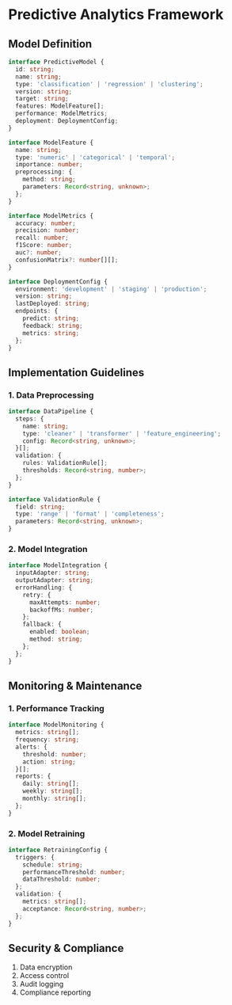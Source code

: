 
# Predictive Analytics Framework

## Model Definition
```typescript
interface PredictiveModel {
  id: string;
  name: string;
  type: 'classification' | 'regression' | 'clustering';
  version: string;
  target: string;
  features: ModelFeature[];
  performance: ModelMetrics;
  deployment: DeploymentConfig;
}

interface ModelFeature {
  name: string;
  type: 'numeric' | 'categorical' | 'temporal';
  importance: number;
  preprocessing: {
    method: string;
    parameters: Record<string, unknown>;
  };
}

interface ModelMetrics {
  accuracy: number;
  precision: number;
  recall: number;
  f1Score: number;
  auc?: number;
  confusionMatrix?: number[][];
}

interface DeploymentConfig {
  environment: 'development' | 'staging' | 'production';
  version: string;
  lastDeployed: string;
  endpoints: {
    predict: string;
    feedback: string;
    metrics: string;
  };
}
```

## Implementation Guidelines

### 1. Data Preprocessing
```typescript
interface DataPipeline {
  steps: {
    name: string;
    type: 'cleaner' | 'transformer' | 'feature_engineering';
    config: Record<string, unknown>;
  }[];
  validation: {
    rules: ValidationRule[];
    thresholds: Record<string, number>;
  };
}

interface ValidationRule {
  field: string;
  type: 'range' | 'format' | 'completeness';
  parameters: Record<string, unknown>;
}
```

### 2. Model Integration
```typescript
interface ModelIntegration {
  inputAdapter: string;
  outputAdapter: string;
  errorHandling: {
    retry: {
      maxAttempts: number;
      backoffMs: number;
    };
    fallback: {
      enabled: boolean;
      method: string;
    };
  };
}
```

## Monitoring & Maintenance

### 1. Performance Tracking
```typescript
interface ModelMonitoring {
  metrics: string[];
  frequency: string;
  alerts: {
    threshold: number;
    action: string;
  }[];
  reports: {
    daily: string[];
    weekly: string[];
    monthly: string[];
  };
}
```

### 2. Model Retraining
```typescript
interface RetrainingConfig {
  triggers: {
    schedule: string;
    performanceThreshold: number;
    dataThreshold: number;
  };
  validation: {
    metrics: string[];
    acceptance: Record<string, number>;
  };
}
```

## Security & Compliance
1. Data encryption
2. Access control
3. Audit logging
4. Compliance reporting
